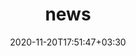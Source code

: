 ---
title: "news"
date: 2020-11-20T17:51:47+03:30
draft: false
headless: true

# all icons by [feathericons.com](https://feathericons.com/) are supported
show_news_icons: true
default_news_icon: "file-text"

num_news: 7

news_items:
- text: "ESA Living Planet Symposium 2025 featured [EOAgriTwin](https://www.eoagritwin.eu/), [SEN4MOZ](https://eolab.geographie.hu-berlin.de/research_projects/sen4moz/), & [Field delineation](https://lps25.esa.int/programme/programme-session/?id=E875B12D-BF45-4F89-9DED-EA77AC576E97&presentationId=A2FE7BEE-F3FE-4FC7-B6BA-9AEE88B7BDDB) work"
  extra_text: ""
  date: 2025-06-23
  icon: "user"
- text: "Paper on [responsible AI for Earth Observation](https://doi.org/10.1109/MGRS.2025.3529726) published"
  extra_text: ""
  date: 2025-02-21
  icon: "file-text"
- text: "PNAS opinion piece on [EO for SDG2](https://doi.org/10.1073/pnas.2410246122)"
  extra_text: ""
  date: 2025-02-12
  icon: "file-text"
- text: "EO Africa R&D Project [SEN4MOZ](https://eolab.geographie.hu-berlin.de/research_projects/sen4moz/)"
  extra_text: ""
  date: 2025-01-20
  icon: "folder-plus"
- text: "New ESA project: EOAgriTwin: Earth Observation based Digital Twin for Resilient Agriculture under Multiple Stressors"
  extra_text: ""
  date: 2024-11-01
  icon: "folder-plus"
- text: "Session on monitoring ag transitions using EO and microeconomic data @ [GLP OSM #5 (ID 203R)](https://whova.com/embedded/session/rKIwz-4rzQneimOEsQrANL3LgJxVMLyYgaILW%4003DG8%3D/4141125/?widget=primary)"
  extra_text: ""
  date: 2024-10-05
  icon: "user"
- text: "Paper on [transfer learning for smallholder field delineation](https://doi.org/10.1016/j.jag.2024.104149)"
  extra_text: ""
  date: 2023-12-15
  icon: "file-text"
- text: "Accepted talks on EO for smallholder agriculture at [ESA EO4Africa Symposium](https://eo4society.esa.int/event/eo-for-africa-symposium-2024/), [IAMO Forum](https://forum2024.iamo.de/) & [GLP OSM #5](https://event.fourwaves.com/osm2024/pages)"
  extra_text: ""
  date: 2024-05-13
  icon: "user"
- text: "Pre-print on on [mapping mixed maize-cassava cropping](https://doi.org/10.31223/X57T2M) led by [Dr. Akinyemi](https://www.kau.se/personal/felicia-akinyemi)"
  extra_text: ""
  date: 2023-12-14
  icon: "file-text"
- text: "Scientific Committee Member for [EARSeL 2024 conference in Manchester](https://manchester2024.earsel.org/)"
  extra_text: ""
  date: 2023-09-06
  icon: "user-plus"
- text: "New 3-year F.R.S.-FNRS project on medium-scale farms in Sub-Saharan Africa"
  extra_text: ""
  date: 2023-06-25
  icon: "award"
- text: "ESA Third Party Mission Grant to access SPOT6/7 data for Mozambique and Nigeria"
  extra_text: ""
  date: 2023-06-05
  icon: "award"
- text: "Ranked Top 20% in [NASA Harvest Field Boundary Detection Challenge](https://zindi.africa/competitions/nasa-harvest-field-boundary-detection-challenge)"
  extra_text: ""
  date: 2023-02-15
  icon: "code"
- text: "Co-authored papers on [soybean supply chains](https://doi.org/10.1016/j.gloenvcha.2022.102633), [bats](https://doi.org/10.4404/hystrix-00541-2022) & [interdisciplinary research](https://doi.org/10.1007/s11625-022-01271-3)"
  extra_text: ""
  date: 2023-01-03
  icon: "users"
- text: "Bye bye bird site, hello [mapstodon.space](https://mapstodon.space/@philrufin)"
  extra_text: ""
  date: 2022-12-01
  icon: "map"
- text: "[Paper](https://doi.org/10.1016/j.jag.2022.102937) & [data](https://doi.org/10.5281/zenodo.6907605) on large-area mapping of smallholder landscapes using PlanetScope data published"
  extra_text: ""
  date: 2022-07-26
  icon: "file-text"
- text: "[GEE Time Series Explorer](https://geetimeseriesexplorer.readthedocs.io/en/latest/) version 2 released"
  extra_text: ""
  date: 2022-07-01
  icon: "code"
- text: "[ERC MIDLAND blog post](https://erc-midland.earth/2022/05/23/machambas/) on smallholder fields"
  extra_text: ""
  date: 2022-05-23
  icon: "align-left"
- text: "Presenting smallholder mapping works at [ESA Living Planet Symposium '22](https://express.converia.de/frontend/index.php?page_id=18446&v=AuthorList&do=17&day=all&q=rufin&entity_id=369598)"
  extra_text: ""
  date: 2022-05-23
  icon: "user"
- text: "Paper: [Replicability of past long-term vegetation dynamics studies](https://doi.org/10.3390/rs14030597)"
  extra_text: ""
  date: 2022-03-11
  icon: "file-text"
- text: "Completed UAV imaging campaign in Northern Mozambique"
  extra_text: "Joint effort of UCLouvain & Universidade Eduardo Mondlane"
  date: 2021-11-03
  icon: "globe"
- text: "Joining [Earth & Life Institute](https://uclouvain.be/en/research-institutes/eli)"
  extra_text: "F.R.S.-FNRS Fellowship"
  date: 2021-09-18
  icon: "user-plus"
- text: "FOSS4G Presentation available online"
  date: 2021-12-18
  link: "https://www.youtube.com/watch?v=2y8CDmDUpWo"
  icon: "youtube"
- text: "On shortlist for 2020 Teaching Award"
  extra_text: "Humboldt-University Berlin"
  link: "https://bolognalab.hu-berlin.de/de/bolognalab/preis/finalist_innen/finalisten/copy_of_startpage"
  icon: "award"
  date: 2021-10-25
---
